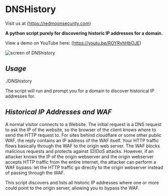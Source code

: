 # DNSHistory

Visit us at (https://redmoonsecurity.com)

**A python script purely for discovering historic IP addresses for a domain.**

View a demo on YouTube here: (https://youtu.be/ROYRyhHbOJE)

![screen of DNShistory](https://user-images.githubusercontent.com/62467907/80868367-62e13500-8c9a-11ea-9131-af622acd7254.png)

## *Usage*

./DNShistory

The script will run and prompt you for a domain to discover historical IP addresses for.

## *Historical IP Addresses and WAF*

A normal visitor connects to a Website. The initial request is a DNS request to ask the IP of the website, so the browser of the client knows where to send the HTTP request to. For sites behind cloudflare or some other public WAF, the reply contains an IP address of the WAF itself. Your HTTP traffic flows basically through the WAF to the origin web server. The WAF blocks malicious requests and protects against (D)DoS attacks. However, if an attacker knows the IP of the origin webserver and the origin webserver accepts HTTP traffic from the entire internet, the attacker can perform a WAF bypass: let the HTTP traffic go directly to the origin webserver instead of passing through the WAF.

This script discovers and lists all historic IP addresses where one or more could point to the origin server, allowing you to bypass the WAF.


